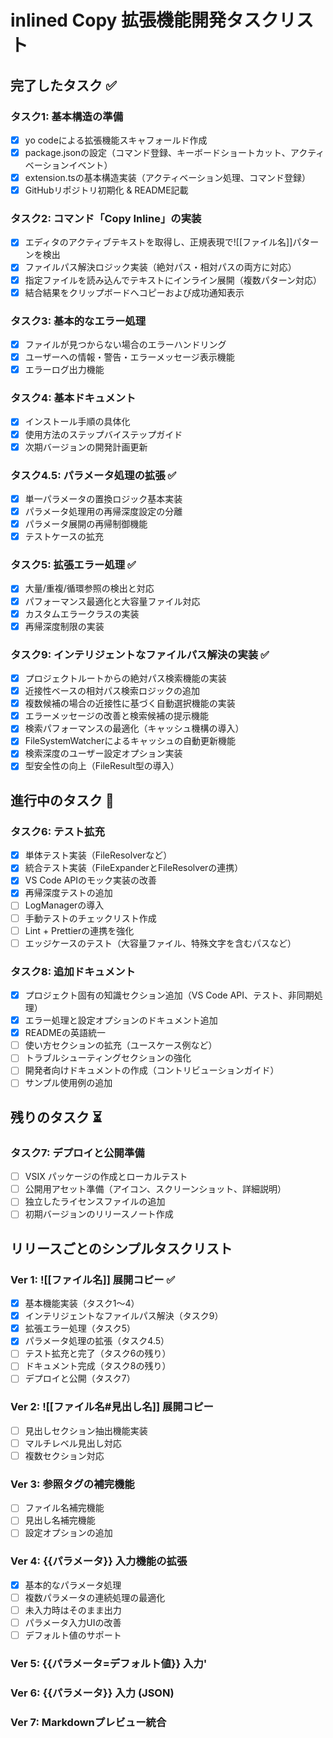 # inlined Copy 拡張機能開発タスクリスト

## 完了したタスク ✅

### タスク1: 基本構造の準備
- [x] yo codeによる拡張機能スキャフォールド作成
- [x] package.jsonの設定（コマンド登録、キーボードショートカット、アクティベーションイベント）
- [x] extension.tsの基本構造実装（アクティベーション処理、コマンド登録）
- [x] GitHubリポジトリ初期化 & README記載

### タスク2: コマンド「Copy Inline」の実装
- [x] エディタのアクティブテキストを取得し、正規表現で![[ファイル名]]パターンを検出
- [x] ファイルパス解決ロジック実装（絶対パス・相対パスの両方に対応）
- [x] 指定ファイルを読み込んでテキストにインライン展開（複数パターン対応）
- [x] 結合結果をクリップボードへコピーおよび成功通知表示

### タスク3: 基本的なエラー処理
- [x] ファイルが見つからない場合のエラーハンドリング
- [x] ユーザーへの情報・警告・エラーメッセージ表示機能
- [x] エラーログ出力機能

### タスク4: 基本ドキュメント
- [x] インストール手順の具体化
- [x] 使用方法のステップバイステップガイド
- [x] 次期バージョンの開発計画更新

### タスク4.5: パラメータ処理の拡張 ✅
- [x] 単一パラメータの置換ロジック基本実装
- [x] パラメータ処理用の再帰深度設定の分離
- [x] パラメータ展開の再帰制御機能
- [x] テストケースの拡充

### タスク5: 拡張エラー処理 ✅
- [x] 大量/重複/循環参照の検出と対応
- [x] パフォーマンス最適化と大容量ファイル対応
- [x] カスタムエラークラスの実装
- [x] 再帰深度制限の実装

### タスク9: インテリジェントなファイルパス解決の実装 ✅
- [x] プロジェクトルートからの絶対パス検索機能の実装
- [x] 近接性ベースの相対パス検索ロジックの追加
- [x] 複数候補の場合の近接性に基づく自動選択機能の実装
- [x] エラーメッセージの改善と検索候補の提示機能
- [x] 検索パフォーマンスの最適化（キャッシュ機構の導入）
- [x] FileSystemWatcherによるキャッシュの自動更新機能
- [x] 検索深度のユーザー設定オプション実装
- [x] 型安全性の向上（FileResult型の導入）

## 進行中のタスク 🔄

### タスク6: テスト拡充
- [x] 単体テスト実装（FileResolverなど）
- [x] 統合テスト実装（FileExpanderとFileResolverの連携）
- [x] VS Code APIのモック実装の改善
- [x] 再帰深度テストの追加
- [ ] LogManagerの導入
- [ ] 手動テストのチェックリスト作成
- [ ] Lint + Prettierの連携を強化
- [ ] エッジケースのテスト（大容量ファイル、特殊文字を含むパスなど）

### タスク8: 追加ドキュメント
- [x] プロジェクト固有の知識セクション追加（VS Code API、テスト、非同期処理）
- [x] エラー処理と設定オプションのドキュメント追加
- [x] READMEの英語統一
- [ ] 使い方セクションの拡充（ユースケース例など）
- [ ] トラブルシューティングセクションの強化
- [ ] 開発者向けドキュメントの作成（コントリビューションガイド）
- [ ] サンプル使用例の追加

## 残りのタスク ⏳

### タスク7: デプロイと公開準備
- [ ] VSIX パッケージの作成とローカルテスト
- [ ] 公開用アセット準備（アイコン、スクリーンショット、詳細説明）
- [ ] 独立したライセンスファイルの追加
- [ ] 初期バージョンのリリースノート作成

## リリースごとのシンプルタスクリスト

### Ver 1: ![[ファイル名]] 展開コピー ✅
- [x] 基本機能実装（タスク1〜4）
- [x] インテリジェントなファイルパス解決（タスク9）
- [x] 拡張エラー処理（タスク5）
- [x] パラメータ処理の拡張（タスク4.5）
- [ ] テスト拡充と完了（タスク6の残り）
- [ ] ドキュメント完成（タスク8の残り）
- [ ] デプロイと公開（タスク7）

### Ver 2: ![[ファイル名#見出し名]] 展開コピー
- [ ] 見出しセクション抽出機能実装
- [ ] マルチレベル見出し対応
- [ ] 複数セクション対応

### Ver 3: 参照タグの補完機能
- [ ] ファイル名補完機能
- [ ] 見出し名補完機能
- [ ] 設定オプションの追加

### Ver 4: {{パラメータ}} 入力機能の拡張
- [x] 基本的なパラメータ処理
- [ ] 複数パラメータの連続処理の最適化
- [ ] 未入力時はそのまま出力
- [ ] パラメータ入力UIの改善
- [ ] デフォルト値のサポート

### Ver 5: {{パラメータ=デフォルト値}} 入力'
### Ver 6: {{パラメータ}} 入力 (JSON)
### Ver 7: Markdownプレビュー統合
